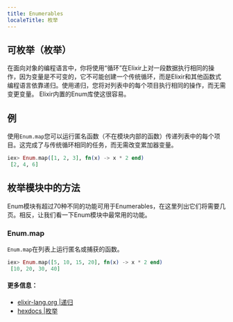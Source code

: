 ```yaml
---
title: Enumerables
localeTitle: 枚举
---
```

## 可枚举（枚举）

在面向对象的编程语言中，你将使用“循环”在Elixir上对一段数据执行相同的操作，因为变量是不可变的，它不可能创建一个传统循环，而是Elixir和其他函数式编程语言依靠递归。使用递归，您将对列表中的每个项目执行相同的操作，而无需变更变量。 Elixir内置的Enum库使这很容易。

## 例

使用`Enum.map`您可以运行匿名函数（不在模块内部的函数）传递列表中的每个项目。这完成了与传统循环相同的任务，而无需改变累加器变量。

```elixir
iex> Enum.map([1, 2, 3], fn(x) -> x * 2 end) 
 [2, 4, 6] 
```

## 枚举模块中的方法

Enum模块有超过70种不同的功能可用于Enumerables，在这里列出它们将需要几页。相反，让我们看一下Enum模块中最常用的功能。

### Enum.map

`Enum.map`在列表上运行匿名或捕获的函数。

```elixir
iex> Enum.map([5, 10, 15, 20], fn(x) -> x * 2 end) 
 [10, 20, 30, 40] 
```

#### 更多信息：

*   [elixir-lang.org |递归](https://elixir-lang.org/getting-started/enumerables-and-streams.html)
*   [hexdocs |枚举](https://hexdocs.pm/elixir/Enum.html)